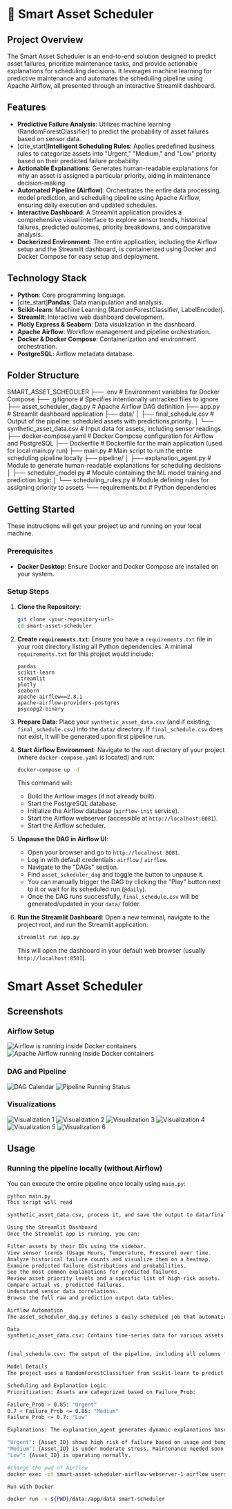 # 🔧 Smart Asset Scheduler

## Project Overview

The Smart Asset Scheduler is an end-to-end solution designed to predict asset failures, prioritize maintenance tasks, and provide actionable explanations for scheduling decisions. It leverages machine learning for predictive maintenance and automates the scheduling pipeline using Apache Airflow, all presented through an interactive Streamlit dashboard.

## Features

* **Predictive Failure Analysis**: Utilizes machine learning (RandomForestClassifier) to predict the probability of asset failures based on sensor data.
* [cite_start]**Intelligent Scheduling Rules**: Applies predefined business rules to categorize assets into "Urgent," "Medium," and "Low" priority based on their predicted failure probability.
* **Actionable Explanations**: Generates human-readable explanations for why an asset is assigned a particular priority, aiding in maintenance decision-making.
* **Automated Pipeline (Airflow)**: Orchestrates the entire data processing, model prediction, and scheduling pipeline using Apache Airflow, ensuring daily execution and updated schedules.
* **Interactive Dashboard**: A Streamlit application provides a comprehensive visual interface to explore sensor trends, historical failures, predicted outcomes, priority breakdowns, and comparative analysis.
* **Dockerized Environment**: The entire application, including the Airflow setup and the Streamlit dashboard, is containerized using Docker and Docker Compose for easy setup and deployment.

## Technology Stack

* **Python**: Core programming language.
* [cite_start]**Pandas**: Data manipulation and analysis.
* **Scikit-learn**: Machine Learning (RandomForestClassifier, LabelEncoder).
* **Streamlit**: Interactive web dashboard development.
* **Plotly Express & Seaborn**: Data visualization in the dashboard.
* **Apache Airflow**: Workflow management and pipeline orchestration.
* **Docker & Docker Compose**: Containerization and environment orchestration.
* **PostgreSQL**: Airflow metadata database.

## Folder Structure

SMART_ASSET_SCHEDULER
├── .env                           # Environment variables for Docker Compose 
├── .gitignore                     # Specifies intentionally untracked files to ignore 
├── asset_scheduler_dag.py         # Apache Airflow DAG definition
├── app.py                         # Streamlit dashboard application
├── data/
│   ├── final_schedule.csv         # Output of the pipeline: scheduled assets with predictions,priority.
│   └── synthetic_asset_data.csv   # Input data for assets, including sensor readings.
├── docker-compose.yaml            # Docker Compose configuration for Airflow and PostgreSQL
├── Dockerfile                     # Dockerfile for the main application (used for local main.py run)
├── main.py                        # Main script to run the entire scheduling pipeline locally 
├── pipeline/
│   ├── explanation_agent.py       # Module to generate human-readable explanations for scheduling decisions
│   ├── scheduler_model.py         # Module containing the ML model training and prediction logic
│   └── scheduling_rules.py        # Module defining rules for assigning priority to assets 
└── requirements.txt               # Python dependencies


## Getting Started

These instructions will get your project up and running on your local machine.

### Prerequisites

* **Docker Desktop**: Ensure Docker and Docker Compose are installed on your system.

### Setup Steps

1.  **Clone the Repository**:
    ```bash
    git clone <your-repository-url>
    cd smart-asset-scheduler
    ```

2.  **Create `requirements.txt`**:
    Ensure you have a `requirements.txt` file in your root directory listing all Python dependencies. A minimal `requirements.txt` for this project would include:
    ```
    pandas
    scikit-learn
    streamlit
    plotly
    seaborn
    apache-airflow==2.8.1
    apache-airflow-providers-postgres
    psycopg2-binary
    ```

3.  **Prepare Data**:
    Place your `synthetic_asset_data.csv` (and if existing, `final_schedule.csv`) into the `data/` directory. If `final_schedule.csv` does not exist, it will be generated upon first pipeline run.

4.  **Start Airflow Environment**:
    Navigate to the root directory of your project (where `docker-compose.yaml` is located) and run:
    ```bash
    docker-compose up -d
    ```
    This command will:
    * Build the Airflow images (if not already built).
    * Start the PostgreSQL database.
    * Initialize the Airflow database (`airflow-init` service).
    * Start the Airflow webserver (accessible at `http://localhost:8081`).
    * Start the Airflow scheduler.

5.  **Unpause the DAG in Airflow UI**:
    * Open your browser and go to `http://localhost:8081`.
    * Log in with default credentials: `airflow` / `airflow`.
    * Navigate to the "DAGs" section.
    * Find `asset_scheduler_dag` and toggle the button to unpause it.
    * You can manually trigger the DAG by clicking the "Play" button next to it or wait for its scheduled run (`@daily`).
    * Once the DAG runs successfully, `final_schedule.csv` will be generated/updated in your `data/` folder.

6.  **Run the Streamlit Dashboard**:
    Open a new terminal, navigate to the project root, and run the Streamlit application:
    ```bash
    streamlit run app.py
    ```
    This will open the dashboard in your default web browser (usually `http://localhost:8501`).


# Smart Asset Scheduler

## Screenshots

### Airflow Setup
![Airflow is running inside Docker containers](Pic/Airflow_is_running_inside_Docker_containers.png)
![Apache Airflow running inside Docker containers](Pic/Apache_Airflow_running_inside_Docker_containers.png)

### DAG and Pipeline
![DAG Calendar](Pic/DAG_callender.png)
![Pipeline Running Status](Pic/Pipeliner_running_status.png)


### Visualizations
![Visualization 1](Pic/Visualization_1.png)
![Visualization 2](Pic/Visualization_2.png)
![Visualization 3](Pic/Visualization_3.png)
![Visualization 4](Pic/Visualization_4.png)
![Visualization 5](Pic/Visualization_5.png)
![Visualization 6](Pic/Visualization_6.png)


## Usage

### Running the pipeline locally (without Airflow)

You can execute the entire pipeline once locally using `main.py`:
```bash
python main.py
This script will read 

synthetic_asset_data.csv, process it, and save the output to data/final_schedule.csv.

Using the Streamlit Dashboard
Once the Streamlit app is running, you can:

Filter assets by their IDs using the sidebar.
View sensor trends (Usage Hours, Temperature, Pressure) over time.
Analyze historical failure counts and visualize them on a heatmap.
Examine predicted failure distributions and probabilities.
See the most common explanations for predicted failures.
Review asset priority levels and a specific list of high-risk assets.
Compare actual vs. predicted failures.
Understand sensor data correlations.
Browse the full raw and prediction output data tables.

Airflow Automation
The asset_scheduler_dag.py defines a daily scheduled job that automatically runs the predictive maintenance pipeline. This ensures that your final_schedule.csv is always up-to-date with the latest predictions and priorities, reflecting the synthetic_asset_data.csv content.

Data
synthetic_asset_data.csv: Contains time-series data for various assets, including unique Asset_ID, Date, Usage_Hours, Temperature, Pressure, and a Failure flag (1 for failure, 0 for no failure).


final_schedule.csv: The output of the pipeline, including all columns from the input data, plus Failure_Prob (predicted probability of failure), Predicted_Failure (boolean indicating predicted failure), Priority (Urgent, Medium, Low), and Explanation.

Model Details
The project uses a RandomForestClassifier from scikit-learn to predict asset failures. It is trained on Asset_ID_Code (derived from Asset_ID using Label Encoding), Usage_Hours, Temperature, and Pressure.

Scheduling and Explanation Logic
Prioritization: Assets are categorized based on Failure_Prob:

Failure_Prob > 0.85: "Urgent"
0.7 < Failure_Prob <= 0.85: "Medium"
Failure_Prob <= 0.7: "Low"

Explanations: The explanation_agent generates dynamic explanations based on the assigned Priority:

"Urgent": {Asset_ID} shows high risk of failure based on usage and temp. Immediate maintenance required.
"Medium": {Asset_ID} is under moderate stress. Maintenance needed soon.
"Low": {Asset_ID} is operating normally.

#change the pwd of Airflow
docker exec -it smart-asset-scheduler-airflow-webserver-1 airflow users create --username airflow --firstname Gaurav --lastname Kumar --role Admin --email gaurav@example.com --password airflow

Run with Docker

docker run -v ${PWD}/data:/app/data smart-scheduler

